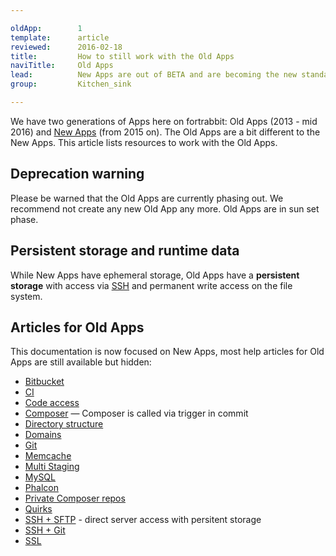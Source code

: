 ```yaml
---

oldApp:        1
template:      article
reviewed:      2016-02-18
title:         How to still work with the Old Apps
naviTitle:     Old Apps 
lead:          New Apps are out of BETA and are becoming the new standard. During sunset you can still use the Old Apps, this article helps finding your way.
group:         Kitchen_sink

---
```


We have two generations of Apps here on fortrabbit: Old Apps (2013 - mid 2016) and [New Apps](new-apps) (from 2015 on). The Old Apps are a bit different to the New Apps. This article lists resources to work with the Old Apps.


## Deprecation warning

Please be warned that the Old Apps are currently phasing out. We recommend not create any new Old App any more. Old Apps are in sun set phase.


## Persistent storage and runtime data

While New Apps have ephemeral storage, Old Apps have a **persistent storage** with access via [SSH](ssh-sftp-old-app) and permanent write access on the file system.


## Articles for Old Apps

This documentation is now focused on New Apps, most help articles for Old Apps are still available but hidden:

* [Bitbucket](bitbucket-github-and-fortrabbit-old-app)
* [CI](continuous-integration-old-app)
* [Code access](code-access-old-app)
* [Composer](composer-old-app) — Composer is called via trigger in commit
* [Directory structure](directory-structure-old-app)
* [Domains](domains-old-app)
* [Git](git-old-app)
* [Memcache](memcache-old-app)
* [Multi Staging](multi-staging-old-app)
* [MySQL](mysql-old-app)
* [Phalcon](install-phalcon-old-app)
* [Private Composer repos](private-composer-repos-old-app)
* [Quirks](quirks-old-app)
* [SSH + SFTP](ssh-sftp-old-app) - direct server access with persitent storage
* [SSH + Git](ssh-git-old-app)
* [SSL](ssl-old-app)

